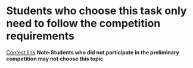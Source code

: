 # Students who choose this task only need to follow the competition requirements

[Contest link](http://aicontest.occupationedu.com/)
**Note:Students who did not participate in the preliminary competition may not choose this topic**
